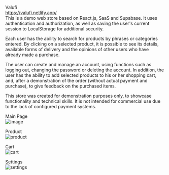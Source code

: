 Valufi  
https://valufi.netlify.app/  
This is a demo web store based on React.js, SaaS and Supabase. It uses authentication and authorization, as well as saving the user's current session to LocalStorage for additional security.  

Each user has the ability to search for products by phrases or categories entered. By clicking on a selected product, it is possible to see its details, available forms of delivery and the opinions of other users who have already made a purchase.  

The user can create and manage an account, using functions such as logging out, changing the password or deleting the account. In addition, the user has the ability to add selected products to his or her shopping cart, and, after a demonstration of the order (without actual payment and purchase), to give feedback on the purchased items.  

This store was created for demonstration purposes only, to showcase functionality and technical skills. It is not intended for commercial use due to the lack of configured payment systems.  


Main Page  
![image](https://github.com/user-attachments/assets/8ca8a373-4d6c-4664-9462-0e12e9371a45)  

Product  
![product](https://github.com/user-attachments/assets/f5898a63-4501-4211-abc8-818977846529)  

Cart  
![cart](https://github.com/user-attachments/assets/731b7a03-b37e-41ae-8299-430db295bcc0)  

Settings  
![settings](https://github.com/user-attachments/assets/c881cd27-5608-4857-82b5-5303639ac1b8)



